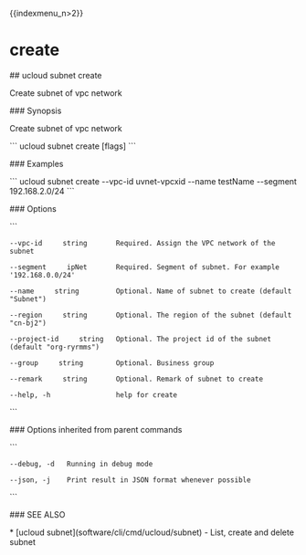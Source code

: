 {{indexmenu_n>2}}

# create

\#\# ucloud subnet create

Create subnet of vpc network

\#\#\# Synopsis

Create subnet of vpc network

\`\`\` ucloud subnet create \[flags\] \`\`\`

\#\#\# Examples

\`\`\` ucloud subnet create --vpc-id uvnet-vpcxid --name testName
--segment 192.168.2.0/24 \`\`\`

\#\#\# Options

\`\`\`

``` 
--vpc-id     string       Required. Assign the VPC network of the subnet 
```

``` 
--segment     ipNet       Required. Segment of subnet. For example '192.168.0.0/24' 
```

``` 
--name     string         Optional. Name of subnet to create (default "Subnet") 
```

``` 
--region     string       Optional. The region of the subnet (default "cn-bj2") 
```

``` 
--project-id     string   Optional. The project id of the subnet (default "org-ryrmms") 
```

``` 
--group     string        Optional. Business group 
```

``` 
--remark     string       Optional. Remark of subnet to create 
```

``` 
--help, -h                help for create 
```

\`\`\`

\#\#\# Options inherited from parent commands

\`\`\`

``` 
--debug, -d   Running in debug mode 
```

``` 
--json, -j    Print result in JSON format whenever possible 
```

\`\`\`

\#\#\# SEE ALSO

\* \[ucloud subnet\](software/cli/cmd/ucloud/subnet) - List, create and
delete subnet
